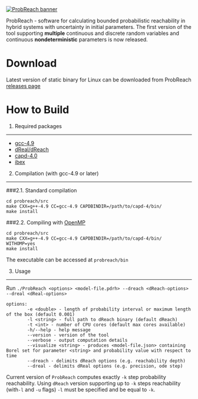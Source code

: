 <a href="http://homepages.cs.ncl.ac.uk/f.shmarov/probreach/" target="_blank">
        <img style="align:center" src="http://homepages.cs.ncl.ac.uk/f.shmarov/probreach/img/banner-alt.gif" alt="ProbReach banner"/>
</a>

ProbReach - software for calculating bounded probabilistic reachability in hybrid systems with uncertainty in initial parameters. The first version of the tool supporting **multiple** continuous and discrete random variables and continuous **nondeterministic** parameters is now released.

Download
====================
Latest version of static binary for Linux can be downloaded from ProbReach [releases page](https://github.com/dreal/probreach/releases)

How to Build
====================

1. Required packages
--------------------
- [gcc-4.9](https://gcc.gnu.org/gcc-4.9/)
- [dReal/dReach](https://github.com/dreal/dreal)
- [capd-4.0](http://capd.ii.uj.edu.pl/)
- [ibex](http://www.ibex-lib.org/)
2. Compilation (with gcc-4.9 or later)
--------------------

###2.1. Standard compilation
```
cd probreach/src
make CXX=g++-4.9 CC=gcc-4.9 CAPDBINDIR=/path/to/capd-4/bin/
make install
```
###2.2. Compiling with [OpenMP](http://www.openmp.org/)
```
cd probreach/src
make CXX=g++-4.9 CC=gcc-4.9 CAPDBINDIR=/path/to/capd-4/bin/ WITHOMP=yes
make install
```
The executable can be accessed at `probreach/bin`

3. Usage
--------------------
Run ```./ProbReach <options> <model-file.pdrh> --dreach <dReach-options> --dreal <dReal-options>```

```
options:
        -e <double> - length of probability interval or maximum length of the box (default 0.001)
        -l <string> - full path to dReach binary (default dReach)
        -t <int> - number of CPU cores (default max cores available)
        -h/--help - help message
        --version - version of the tool
        --verbose - output computation details
        --visualize <string> - produces <model-file.json> containing Borel set for parameter <string> and probability value with respect to time
        --dreach - delimits dReach options (e.g. reachability depth)
        --dreal - delimits dReal options (e.g. precision, ode step)
```

Current version of ```ProbReach``` computes exactly ```-k``` step probability reachability. Using ```dReach``` version supporting up to ```-k``` steps reachability (with```-l``` and ```-u``` flags) ```-l``` must be specified and be equal to ```-k```.
